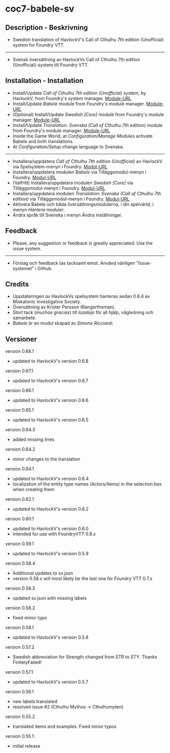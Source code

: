 # coc7-babele-sv
 
## Description - Beskrivning  

* Swedish translation of HavlockV's Call of Cthulhu 7th edition (Unofficial) system for Foundry VTT.
----
* Svensk översättning av HavlockVs Call of Cthulhu 7th edition (Unofficial)-system till Foundry VTT.

## Installation - Installation  

* Install/Update _Call of Cthulhu 7th edition (Unofficial)_ system, by HavlockV, from Foundry's system manager.
[Module-URL](https://foundryvtt.com/packages/CoC7/)
* Install/Update _Babele_ module from Foundry's module manager.
[Module-URL](https://foundryvtt.com/packages/babele/)
* (Optional) Install/Update _Swedish [Core]_ module from Foundry's module manager:
[Module-URL](https://foundryvtt.com/packages/lang-sv)
* Install/Update _Translation: Svenska (Call of Cthulhu 7th edition)_ module from Foundry's module manager:
[Module-URL](https://foundryvtt.com/packages/coc7-babele-sv/)
* Inside the Game World, at _Configuration/Manage Modules_ activate Babele and both translations.
* At _Configuration/Setup_ change language to Svenska.
----
* Installera/uppdatera _Call of Cthulhu 7th edition (Unofficial)_ av HavlockV via Spelsystem-menyn i Foundry.
[Modul-URL](https://foundryvtt.com/packages/CoC7/)
* Installera/uppdatera modulen _Babele_ via Tilläggsmodul-menyn i Foundry.
[Modul-URL](https://foundryvtt.com/packages/babele/)
* (Valfritt) Installera/uppdatera modulen _Swedish [Core]_ via Tilläggsmodul-menyn i Foundry.
[Modul-URL](https://foundryvtt.com/packages/lang-sv)
* Installera/uppdatera modulen _Translation: Svenska (Call of Cthulhu 7th edition)_ via Tilläggsmodul-menyn i Foundry.
[Modul-URL](https://foundryvtt.com/packages/coc7-babele-sv/)
* Aktivera Babele och båda översättningsmodulerna, i din spelvärld, i menyn _Hantera moduler_.
* Ändra språk till Svenska i menyn Ändra inställningar.

## Feedback

* Please, any suggestion or feedback is greatly appreciated. Use the issue system.
----
* Förslag och feedback tas tacksamt emot. Använd vänligen "Issue-systemet" i Github.
## Credits  

* Uppdateringen av HavlockVs spelsystem hanteras sedan 0.6.4 av Miskatonic Investigative Society.  
* Översättning av Krister Persson (Rangertheman).
* Stort tack (_muchas gracias_) till *lozalojo* för all hjälp, vägledning och samarbete.
* *Babele* är en modul skapad av *Simone Ricciardi*.

## Versioner

version 0.68.1

* updated to HavlockV's version 0.6.8

version 0.67.1

* updated to HavlockV's version 0.6.7

version 0.66.1

* updated to HavlockV's version 0.6.6

version 0.65.1

* updated to HavlockV's version 0.6.5

version 0.64.3

* added missing lines

version 0.64.2

* minor changes to the translation

version 0.64.1

* updated to HavlockV's version 0.6.4
* localization of the entity type names (Actors/Items) in the selection box when creating them

version 0.62.1

* updated to HavlockV's version 0.6.2

version 0.60.1

* updated to HavlockV's version 0.6.0
* intended for use with FoundryVTT 0.8.x

version 0.59.1

* updated to HavlockV's version 0.5.9

version 0.58.4

* Additional updates to sv.json
* version 0.58.x will most likely be the last one for Foundry VTT 0.7.x

version 0.58.3

* updated sv.json with missing labels

version 0.58.2

* fixed minor typo

version 0.58.1

* updated to HavlockV's version 0.5.8

version 0.57.2

* Swedish abbreviation for Strength changed from STR to STY. Thanks FinitelyFailed!

version 0.57.1

* updated to HavlockV's version 0.5.7

version 0.56.1

* new labels translated
* resolved issue #2 (Cthulhu Mythos -> Cthulhumyten)

version 0.55.2

* translated items and examples. Fixed minor typos

version 0.55.1:

* initial release
